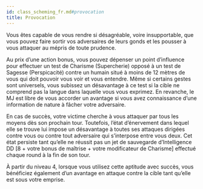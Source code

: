 ```yaml
---
id: class_scheming_fr.md#provocation
title: Provocation
---
```


Vous êtes capable de vous rendre si désagréable, voire insupportable, que vous pouvez faire sortir vos adversaires de leurs gonds et les pousser à vous attaquer au mépris de toute prudence.

Au prix d’une action bonus, vous pouvez dépenser un point d’influence pour effectuer un test de Charisme (Supercherie) opposé à un test de Sagesse (Perspicacité) contre un humain situé à moins de 12 mètres de vous qui doit pouvoir vous voir et vous entendre. Même si certains gestes sont universels, vous subissez un désavantage à ce test si la cible ne comprend pas la langue dans laquelle vous vous exprimez. En revanche, le MJ est libre de vous accorder un avantage si vous avez connaissance d’une information de nature à fâcher votre adversaire.

En cas de succès, votre victime cherche à vous attaquer par tous les moyens dès son prochain tour. Toutefois, l’état d’énervement dans lequel elle se trouve lui impose un désavantage à toutes ses attaques dirigées contre vous ou contre tout adversaire qui s’interpose entre vous deux. Cet état persiste tant qu’elle ne réussit pas un jet de sauvegarde d’Intelligence DD [8 + votre bonus de maîtrise + votre modificateur de Charisme] effectué chaque round à la fin de son tour.

À partir du niveau 4, lorsque vous utilisez cette aptitude avec succès, vous bénéficiez également d’un avantage en attaque contre la cible tant qu’elle est sous votre emprise.

